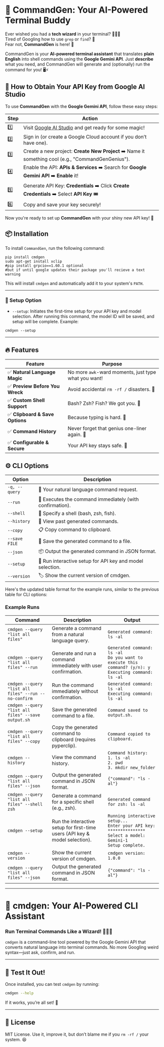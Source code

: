 
# 🚀 CommandGen: Your AI-Powered Terminal Buddy

Ever wished you had a **tech wizard** in your terminal? 🧙‍♂️✨  
Tired of Googling how to use `grep` or `find`? 🥴  
Fear not, **CommandGen** is here! 🎉  

CommandGen is your **AI-powered terminal assistant** that translates **plain English** into shell commands using the **Google Gemini API**. Just **describe** what you need, and CommandGen will generate and (optionally) run the command for you! 🖥️⚡

## 🔑 **How to Obtain Your API Key from Google AI Studio**

To use **CommandGen** with the **Google Gemini API**, follow these easy steps:

| Step | Action |
|------|--------|
| 1️⃣ | Visit [Google AI Studio](https://aistudio.google.com) and get ready for some magic! |
| 2️⃣ | Sign in (or create a Google Cloud account if you don’t have one). |
| 3️⃣ | Create a new project: **Create New Project** ➡️ Name it something cool (e.g., "CommandGenGenius"). |
| 4️⃣ | Enable the API: **APIs & Services** ➡️ Search for **Google Gemini API** ➡️ **Enable** it! |
| 5️⃣ | Generate API Key: **Credentials** ➡️ Click **Create Credentials** ➡️ Select **API Key** 🎟️ |
| 6️⃣ | Copy and save your key securely! |

Now you're ready to set up **CommandGen** with your shiny new API key! 🎉


## 📦 Installation

To install `CommandGen`, run the following command:

```
pip install cmdgen
sudo apt-get install xclip
#pip install grpcio==1.60.1 optional 
#but if until google updates their package you'll recieve a text warning

```

This will install `cmdgen` and automatically add it to your system's `PATH`.

---

### 🔧 Setup Option
- `--setup`: Initiates the first-time setup for your API key and model selection. After running this command, the model ID will be saved, and setup will be complete. Example:

```
cmdgen --setup
```
---


## 🔥 Features

| Feature                           | Purpose                                               |
|-----------------------------------|------------------------------------------------------------|
| ✅ **Natural Language Magic**      | No more `awk`-ward moments, just type what you want!        |
| ✅ **Preview Before You Wreck**    | Avoid accidental `rm -rf /` disasters. 😬                   |
| ✅ **Custom Shell Support**        | Bash? Zsh? Fish? We got you. 🐠                             |
| ✅ **Clipboard & Save Options**    | Because typing is hard. 🤷                                 |
| ✅ **Command History**             | Never forget that genius one-liner again. 📝                |
| ✅ **Configurable & Secure**       | Your API key stays safe. 🔐                                |
## ⚙️ CLI Options

| **Option**           | **Description**                                           |
|----------------------|-----------------------------------------------------------|
| `-q, --query`        | 💬 Your natural language command request.                |
| `--run`              | 🚀 Executes the command immediately (with confirmation). |
| `--shell`            | 🐚 Specify a shell (bash, zsh, fish).                    |
| `--history`          | 📜 View past generated commands.                         |
| `--copy`             | 📋 Copy command to clipboard.                            |
| `--save FILE`        | 💾 Save the generated command to a file.                  |
| `--json`             | 📦 Output the generated command in JSON format.           |
| `--setup`            | 🔧 Run interactive setup for API key and model selection. |
| `--version`          | 🏷️ Show the current version of cmdgen.                   |


Here's the updated table format for the example runs, similar to the previous table for CLI options:

### Example Runs

| **Command** | **Description** | **Output** |
|-------------|-----------------|-----------|
| `cmdgen --query "list all files"` | Generate a command from a natural language query. | `Generated command: ls -al` |
| `cmdgen --query "list all files" --run` | Generate and run a command immediately with user confirmation. | `Generated command: ls -al` <br> `Do you want to execute this command? (y/n): y` <br> `Executing command: ls -al` |
| `cmdgen --query "list all files" --run --no-confirm` | Run the command immediately without confirmation. | `Generated command: ls -al` <br> `Executing command: ls -al` |
| `cmdgen --query "list all files" --save output.sh` | Save the generated command to a file. | `Command saved to output.sh.` |
| `cmdgen --query "list all files" --copy` | Copy the generated command to clipboard (requires pyperclip). | `Command copied to clipboard.` |
| `cmdgen --history` | View the command history. | `Command history:` <br> `1. ls -al` <br> `2. pwd` <br> `3. mkdir new_folder` |
| `cmdgen --query "list all files" --json` | Output the generated command in JSON format. | `{"command": "ls -al"}` |
| `cmdgen --query "list all files" --shell zsh` | Generate a command for a specific shell (e.g., zsh). | `Generated command for zsh: ls -al` |
| `cmdgen --setup` | Run the interactive setup for first-time users (API key & model selection). | `Running interactive setup...` <br> `Enter your API key: ***************` <br> `Select a model: Gemini-1` <br> `Setup complete.` |
| `cmdgen --version` | Show the current version of cmdgen. | `cmdgen version: 1.0.0` |
| `cmdgen --query "list all files" --json` | Output the generated command in JSON format. | `{"command": "ls -al"}` |

---

# 🚀 cmdgen: Your AI-Powered CLI Assistant

### **Run Terminal Commands Like a Wizard! 🧙‍♂️✨**

`cmdgen` is a command-line tool powered by the Google Gemini API that converts natural language into terminal commands. No more Googling weird syntax—just ask, confirm, and run.

---

## **📢 Test It Out!**

Once installed, you can test `cmdgen` by running:

```bash
cmdgen --help
```

If it works, you’re all set! 🚀

---

## 📝 License

MIT License. Use it, improve it, but don’t blame me if you `rm -rf /` your system. 😆
